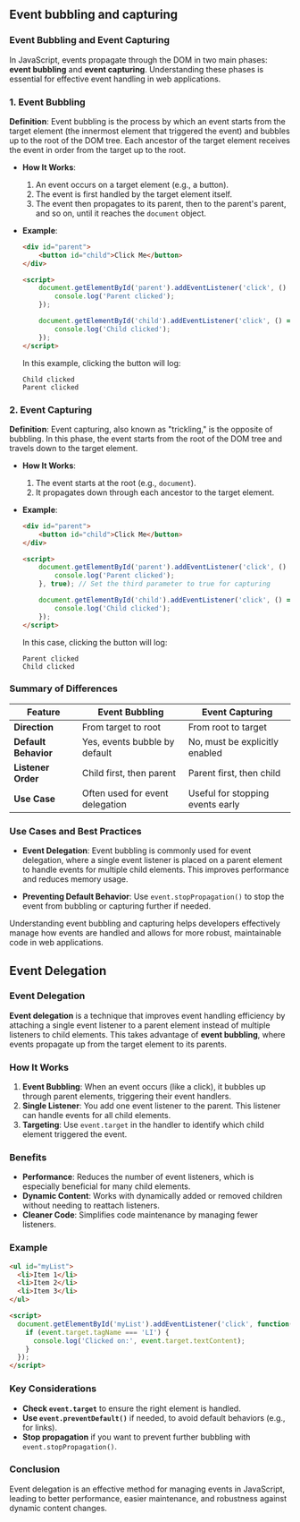 

## Event bubbling and capturing

### Event Bubbling and Event Capturing

In JavaScript, events propagate through the DOM in two main phases: **event bubbling** and **event capturing**. Understanding these phases is essential for effective event handling in web applications.

### 1. Event Bubbling

**Definition**: Event bubbling is the process by which an event starts from the target element (the innermost element that triggered the event) and bubbles up to the root of the DOM tree. Each ancestor of the target element receives the event in order from the target up to the root.

- **How It Works**:
  1. An event occurs on a target element (e.g., a button).
  2. The event is first handled by the target element itself.
  3. The event then propagates to its parent, then to the parent's parent, and so on, until it reaches the `document` object.

- **Example**:
  ```html
  <div id="parent">
      <button id="child">Click Me</button>
  </div>

  <script>
      document.getElementById('parent').addEventListener('click', () => {
          console.log('Parent clicked');
      });

      document.getElementById('child').addEventListener('click', () => {
          console.log('Child clicked');
      });
  </script>
  ```

  In this example, clicking the button will log:
  ```
  Child clicked
  Parent clicked
  ```

### 2. Event Capturing

**Definition**: Event capturing, also known as "trickling," is the opposite of bubbling. In this phase, the event starts from the root of the DOM tree and travels down to the target element.

- **How It Works**:
  1. The event starts at the root (e.g., `document`).
  2. It propagates down through each ancestor to the target element.

- **Example**:
  ```html
  <div id="parent">
      <button id="child">Click Me</button>
  </div>

  <script>
      document.getElementById('parent').addEventListener('click', () => {
          console.log('Parent clicked');
      }, true); // Set the third parameter to true for capturing

      document.getElementById('child').addEventListener('click', () => {
          console.log('Child clicked');
      });
  </script>
  ```

  In this case, clicking the button will log:
  ```
  Parent clicked
  Child clicked
  ```

### Summary of Differences

| Feature                | Event Bubbling                      | Event Capturing                   |
|------------------------|-------------------------------------|-----------------------------------|
| **Direction**          | From target to root                 | From root to target               |
| **Default Behavior**   | Yes, events bubble by default       | No, must be explicitly enabled     |
| **Listener Order**     | Child first, then parent            | Parent first, then child          |
| **Use Case**           | Often used for event delegation     | Useful for stopping events early   |

### Use Cases and Best Practices

- **Event Delegation**: Event bubbling is commonly used for event delegation, where a single event listener is placed on a parent element to handle events for multiple child elements. This improves performance and reduces memory usage.

- **Preventing Default Behavior**: Use `event.stopPropagation()` to stop the event from bubbling or capturing further if needed.

Understanding event bubbling and capturing helps developers effectively manage how events are handled and allows for more robust, maintainable code in web applications.




## Event Delegation
### Event Delegation

**Event delegation** is a technique that improves event handling efficiency by attaching a single event listener to a parent element instead of multiple listeners to child elements. This takes advantage of **event bubbling**, where events propagate up from the target element to its parents.

### How It Works

1. **Event Bubbling**: When an event occurs (like a click), it bubbles up through parent elements, triggering their event handlers.
2. **Single Listener**: You add one event listener to the parent. This listener can handle events for all child elements.
3. **Targeting**: Use `event.target` in the handler to identify which child element triggered the event.

### Benefits

- **Performance**: Reduces the number of event listeners, which is especially beneficial for many child elements.
- **Dynamic Content**: Works with dynamically added or removed children without needing to reattach listeners.
- **Cleaner Code**: Simplifies code maintenance by managing fewer listeners.

### Example

```html
<ul id="myList">
  <li>Item 1</li>
  <li>Item 2</li>
  <li>Item 3</li>
</ul>

<script>
  document.getElementById('myList').addEventListener('click', function(event) {
    if (event.target.tagName === 'LI') {
      console.log('Clicked on:', event.target.textContent);
    }
  });
</script>
```

### Key Considerations

- **Check `event.target`** to ensure the right element is handled.
- **Use `event.preventDefault()`** if needed, to avoid default behaviors (e.g., for links).
- **Stop propagation** if you want to prevent further bubbling with `event.stopPropagation()`.

### Conclusion

Event delegation is an effective method for managing events in JavaScript, leading to better performance, easier maintenance, and robustness against dynamic content changes.





